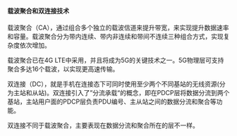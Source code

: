 #### 载波聚合和双连接技术

载波聚合（CA），通过组合多个独立的载波信道来提升带宽，来实现提升数据速率和容量。载波聚合分为带内连续、带内非连续和带间不连续三种组合方式，实现复杂度依次增加。

载波聚合已在4G LTE中采用，并且将成为5G的关键技术之一。5G物理层可支持聚合多达16个载波，以实现更高速传输。

双连接（DC），就是手机在连接态下可同时使用至少两个不同基站的无线资源(分为主站和从站)。双连接引入了”分流承载“的概念，即在PDCP层将数据分流到两个基站，主站用户面的PDCP层负责PDU编号、主从站之间的数据分流和聚合等功能。

双连接不同于载波聚合，主要表现在数据分流和聚合所在的层不一样。